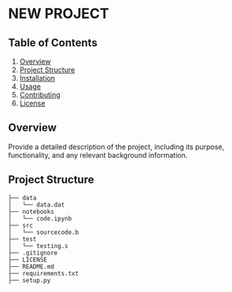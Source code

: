 # NEW PROJECT


## Table of Contents

1. [Overview](#overview)
2. [Project Structure](#project-structure)
3. [Installation](#installation)
4. [Usage](#usage)
5. [Contributing](#contributing)
6. [License](#license)

## Overview

Provide a detailed description of the project, including its purpose, functionality, and any relevant background information.

## Project Structure

```
├── data
│   └── data.dat
├── notebooks
│   └── code.ipynb
├── src
│   └── sourcecode.b
├── test
│   └── testing.s
├── .gitignore
├── LICENSE
├── README.md
├── requirements.txt
├── setup.py
```
